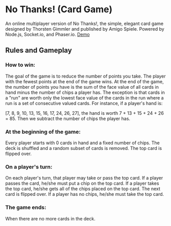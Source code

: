 # No Thanks! (Card Game)

An online multiplayer version of No Thanks!, the simple, elegant card game designed by Thorsten Gimmler and published by Amigo Spiele. Powered by Node.js, Socket.io, and Phaser.io. [Demo](https://evening-river-12851.herokuapp.com/)

## Rules and Gameplay

### How to win:

The goal of the game is to reduce the number of points you take. The player with the fewest points at the end of the game wins. At the end of the game, the number of points you have is the sum of the face value of all cards in hand minus the number of chips a player has. The exception is that cards in a "run" are worth only the lowest face value of the cards in the run where a run is a set of consecutive valued cards. For instance, if a player's hand is:

[7, 8, 9, 10, 13, 15, 16, 17, 24, 26, 27], the hand is worth 7 + 13 + 15 + 24 + 26 = 85. Then we subtract the number of chips the player has. 

### At the beginning of the game:

Every player starts with 0 cards in hand and a fixed number of chips. The deck is shuffled and a random subset of cards is removed. The top card is flipped over. 

### On a player's turn:

On each player's turn, that player may take or pass the top card. If a player passes the card, he/she must put a chip on the top card. If a player takes the top card, he/she gets all of the chips placed on the top card. The next card is flipped over. If a player has no chips, he/she must take the top card.

### The game ends:

When there are no more cards in the deck.